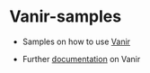 # Vanir-samples

- Samples on how to use [Vanir](https://github.com/dolittle/vanir/tree/main)

- Further [documentation](https://github.com/dolittle/vanir/blob/main/Documentation/README.md) on Vanir
